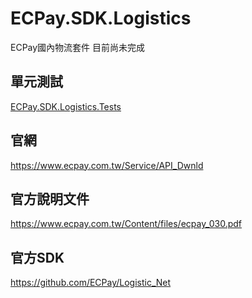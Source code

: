 # ECPay.SDK.Logistics

ECPay國內物流套件
目前尚未完成

## 單元測試

[ECPay.SDK.Logistics.Tests](../ECPay.SDK.Logistics.Tests)

## 官網

https://www.ecpay.com.tw/Service/API_Dwnld

## 官方說明文件

https://www.ecpay.com.tw/Content/files/ecpay_030.pdf

## 官方SDK

https://github.com/ECPay/Logistic_Net

